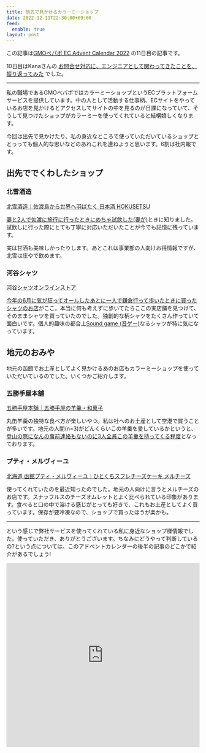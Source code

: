 ```yaml
---
title: 旅先で見かけるカラーミーショップ
date: 2022-12-11T22:30:00+09:00
feed:
  enable: true
layout: post
---
```


この記事は[GMOペパボ EC Advent Calendar 2022](https://adventar.org/calendars/7443) の11日目の記事です。

10日目はKanaさんの [お問合せ対応に、エンジニアとして関わってきたことを、振り返ってみた](https://note.com/hamm86/n/n9896fc4f413d) でした。

--------

私の職場であるGMOペパボではカラーミーショップというECプラットフォームサービスを提供しています。中の人として活動する仕事柄、ECサイトをやっているお店を見かけるとアクセスしてサイトの中を見るのが日課になっていて、そうして見つけたショップがカラーミーを使ってくれていると結構嬉しくなります。

今回は出先で見かけたり、私の身近なところで使っていただいているショップととっっても個人的な思いなどのあれこれを連ねようと思います。6割は社内報です。

## 出先ででくわしたショップ

### 北雪酒造

[北雪酒造｜佐渡島から世界へ羽ばたく 日本酒 HOKUSETSU](https://sake-hokusetsu.com/)

[妻と2人で佐渡に旅行に行ったときにめちゃ試飲した(妻が)](https://ikaruga.org/2020/02/18/%E4%BD%90%E6%B8%A1/#%E5%8C%97%E9%9B%AA%E9%85%92%E9%80%A0)ときに知りました。試飲しに行った際にとても丁寧に対応いただいたことが今でも記憶に残っています。

実は甘酒も美味しかったりします。あとこれは事業部の人向けお得情報ですが、北雪は庄やで飲めます。

### 河谷シャツ

[河谷シャツオンラインストア](https://kawatani.shop-pro.jp/)

[今年の6月に気が狂ってオールしたあとに一人で鎌倉行って歩いたときに買ったシャツのお店](https://ikaruga.org/2022/07/16/%E8%BF%91%E6%B3%81/#%E6%9C%9D%E3%81%AE%E6%B8%8B%E8%B0%B7%E3%81%A8%E9%8E%8C%E5%80%89)がここ。本当に何も考えずに歩いてたらここの実店舗を見つけて、そのままシャツを買っていたのでした。独創的な柄シャツをたくさん作っていて面白いです。個人的趣味の都合上[Sound game (音ゲー)](https://kawatani.shop-pro.jp/?pid=170037717)なるシャツが特に気になっています。

## 地元のおみや

地元の函館でお土産としてよく見かけるあのお店もカラーミーショップを使っていただいているのでした。いくつかご紹介します。

### 五勝手屋本舗

[五勝手屋本舗｜五勝手屋の羊羹・和菓子](https://gokatteya.co.jp/)

丸缶羊羹の独特な食べ方が楽しいやつ。私は社へのお土産として空港で買うことが多いです。地元の人間(n=3)がどんくらいこの羊羹を愛しているかというと、[登山の際になんの事前連絡もないのに3人全員この羊羹を持ってくる程度](https://ikaruga.org/2022/06/09/%E8%BF%91%E6%B3%81/#%E7%99%BB%E5%B1%B1)となっております。

### プティ・メルヴィーユ

[北海道 函館プティ・メルヴィーユ｜ひとくちスフレチーズケーキ メルチーズ](https://www.petite-merveille.jp/)

使ってくれていたのを最近知ったのでした。地元の人向けに言うとメルチーズのお店です。スナッフルスのチーズオムレットとよく比べられている印象があります。食べると口の中で溶ける感じがとっても好きで、これもお土産としてよく買っています。保存が要冷凍なので、ショップで買ったほうが楽かも。


---

という感じで弊社サービスを使ってくれている私に身近なショップ様情報でした。使っていただき、ありがとうございます。ちなみにどうやって判断しているの?という点については、このアドベントカレンダーの後半の記事のどこかで紹介があるでしょう!


<iframe src="https://adventar.org/calendars/7443/embed" width="640" height="480" frameborder="0" loading="lazy" style="text-align: center; margin: 0 auto;
  max-width: 100%;"></iframe>
